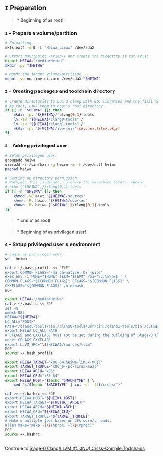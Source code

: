 ## `I` Preparation
> #### * Beginning of as root!
### `1` - Prepare a volume/partition
```bash
# Formatting.
mkfs.ext4 -m 0 -L "Heiwa_Linux" /dev/sdaX

# Export mountpoint variable and create the directory if not exist.
export HEIWA="/media/Heiwa"
mkdir -pv "$HEIWA"

# Mount the target volume/partition.
mount -vo noatime,discard /dev/sdaX "$HEIWA"
```

### `2` - Creating packages and toolchain directory
```bash
# Create directories to build clang with GCC libraries and the final toolchain without GCC libraries.
# As root, Link them to host's root directory.
if [[ -n "$HEIWA" ]]; then
    mkdir -pv "${HEIWA}/"clang{0,1}-tools
    ln -sv "${HEIWA}/clang0-tools" /
    ln -sv "${HEIWA}/clang1-tools" /
    mkdir -pv "${HEIWA}/sources/"{patches,files,pkgs}
fi
```

### `3` - Adding privileged user
```bash
# Setup privileged user.
groupadd heiwa
useradd -s /bin/bash -g heiwa -m -k /dev/null heiwa
passwd heiwa

# Setting up directory permission.
# Warning! This is danger, so check its variables before `chown`.
# echo {"$HEIWA",}/clang{0,1}-tools
if [[ -n "$HEIWA" ]]; then
    chmod -vR a+wt "${HEIWA}/sources"
    chown -Rv heiwa "${HEIWA}/sources"
    chown -Rv heiwa {"$HEIWA",}/clang{0,1}-tools
fi
```
> #### * End of as root!

> #### * Beginning of as privileged user!
### `4` - Setup privileged user's environment
```bash
# Login as privileged user.
su - heiwa

cat > ~/.bash_profile << "EOF"
export COMMON_FLAGS="-march=native -Oz -pipe"
exec env -i HOME="$HOME" TERM="$TERM" PS1='\u:\w\n\$ ' \
COMMON_FLAGS="${COMMON_FLAGS}" CFLAGS="${COMMON_FLAGS}" \
CXXFLAGS="${COMMON_FLAGS}" /bin/bash
EOF

export HEIWA="/media/Heiwa"
cat > ~/.bashrc << EOF
set +h
umask 022
HEIWA="${HEIWA}"
LC_ALL="POSIX"
PATH="/clang0-tools/bin:/clang0-tools/usr/bin:/clang1-tools/bin:/clang1-tools/usr/bin:/bin:/usr/bin"
export HEIWA LC_ALL PATH
# CFLAGS and CXXFLAGS must not be set during the building of Stage-0 Clang/LLVM.
unset CFLAGS CXXFLAGS
export LLVM_SRC="\${HEIWA}/sources/llvm"
EOF
source ~/.bash_profile

export HEIWA_TARGET="x86_64-heiwa-linux-musl"
export TARGET_TRUPLE="x86_64-pc-linux-musl"
export HEIWA_ARCH="x86"
export HEIWA_CPU="x86-64"
export HEIWA_HOST="$(echo "$MACHTYPE" | \
    sed "s/$(echo "$MACHTYPE" | cut -d- -f2)/cross/")"

cat >> ~/.bashrc << EOF
export HEIWA_HOST="${HEIWA_HOST}"
export HEIWA_TARGET="${HEIWA_TARGET}"
export HEIWA_ARCH="${HEIWA_ARCH}"
export HEIWA_CPU="${HEIWA_CPU}"
export TARGET_TRUPLE="${TARGET_TRUPLE}"
# Make's multiple jobs based on CPU core/threads.
alias make="make -j\$(nproc) -l\$(nproc)"
EOF
source ~/.bashrc
```

<h2></h2>

Continue to [Stage-0 Clang/LLVM (ft. GNU) Cross-Compile Toolchains](./2-Stage0_Clang_LLVM.md).
